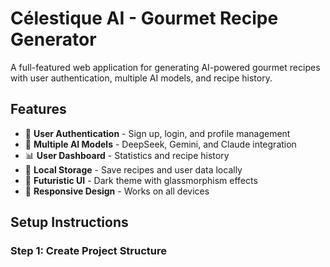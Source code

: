 # Célestique AI - Gourmet Recipe Generator

A full-featured web application for generating AI-powered gourmet recipes with user authentication, multiple AI models, and recipe history.

## Features

- 🔐 **User Authentication** - Sign up, login, and profile management
- 🤖 **Multiple AI Models** - DeepSeek, Gemini, and Claude integration
- 📊 **User Dashboard** - Statistics and recipe history
- 💾 **Local Storage** - Save recipes and user data locally
- 🎨 **Futuristic UI** - Dark theme with glassmorphism effects
- 📱 **Responsive Design** - Works on all devices

## Setup Instructions

### Step 1: Create Project Structure